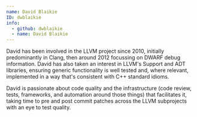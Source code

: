 ```yaml
---
name: David Blaikie
ID: dwblaikie
info:
  - github: dwblaikie
  - name: David Blaikie
---
```


David has been involved in the LLVM project since 2010, initially predominantly
in Clang, then around 2012 focussing on DWARF debug information. David has also
taken an interest in LLVM's Support and ADT libraries, ensuring generic
functionality is well tested and, where relevant, implemented in a way that's
consistent with C++ standard idioms.

David is passionate about code quality and the infrastructure (code review,
tests, frameworks, and automation around those things) that facilitates it,
taking time to pre and post commit patches across the LLVM subprojects with an
eye to test quality.
